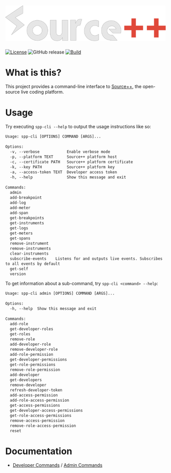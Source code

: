 # ![](https://github.com/sourceplusplus/live-platform/blob/master/.github/media/sourcepp_logo.svg)

[![License](https://img.shields.io/github/license/sourceplusplus/interface-cli)](LICENSE)
![GitHub release](https://img.shields.io/github/v/release/sourceplusplus/interface-cli?include_prereleases)
[![Build](https://github.com/sourceplusplus/interface-cli/actions/workflows/build.yml/badge.svg)](https://github.com/sourceplusplus/interface-cli/actions/workflows/build.yml)

# What is this?

This project provides a command-line interface to [Source++](https://github.com/sourceplusplus/live-platform), the open-source live coding platform.

# Usage

Try executing `spp-cli --help` to output the usage instructions like so:

```
Usage: spp-cli [OPTIONS] COMMAND [ARGS]...

Options:
  -v, --verbose            Enable verbose mode
  -p, --platform TEXT      Source++ platform host
  -c, --certificate PATH   Source++ platform certificate
  -k, --key PATH           Source++ platform key
  -a, --access-token TEXT  Developer access token
  -h, --help               Show this message and exit

Commands:
  admin
  add-breakpoint
  add-log
  add-meter
  add-span
  get-breakpoints
  get-instruments
  get-logs
  get-meters
  get-spans
  remove-instrument
  remove-instruments
  clear-instruments
  subscribe-events    Listens for and outputs live events. Subscribes to all events by default
  get-self
  version
```

To get information about a sub-command, try `spp-cli <command> --help`:

```
Usage: spp-cli admin [OPTIONS] COMMAND [ARGS]...

Options:
  -h, --help  Show this message and exit

Commands:
  add-role
  get-developer-roles
  get-roles
  remove-role
  add-developer-role
  remove-developer-role
  add-role-permission
  get-developer-permissions
  get-role-permissions
  remove-role-permission
  add-developer
  get-developers
  remove-developer
  refresh-developer-token
  add-access-permission
  add-role-access-permission
  get-access-permissions
  get-developer-access-permissions
  get-role-access-permissions
  remove-access-permission
  remove-role-access-permission
  reset
```

# Documentation
- [Developer Commands](https://docs.sourceplusplus.com/implementation/tools/clients/cli/developer/) / [Admin Commands](https://docs.sourceplusplus.com/implementation/tools/clients/cli/admin/)
